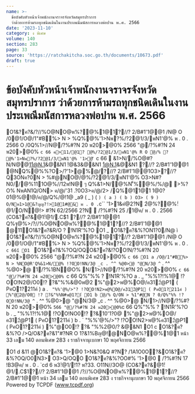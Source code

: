 ```yaml
---
name: >-
  ข้อบังคับหัวหน้าเจ้าพนักงานจราจรจังหวัดสมุทรปราการ
  ว่าด้วยการห้ามรถทุกชนิดเดินในงานประเพณีมนัสการหลวงพ่อปาน พ.ศ. 2566
date: '2023-11-10'
category: ง พิเศษ
volume: 140
section: 283
page: 33
source: 'https://ratchakitcha.soc.go.th/documents/10673.pdf'
draft: true
---
```


# ข้อบังคับหัวหน้าเจ้าพนักงานจราจรจังหวัดสมุทรปราการ ว่าด้วยการห้ามรถทุกชนิดเดินในงานประเพณีมนัสการหลวงพ่อปาน พ.ศ. 2566

O1&?ค?&/?//%O@NO@พ%?@%1@1?//? 2/B#1'1@@1 /N@ O /0@1/O@/1"#B%> N > %Q%@%'1>Nพ?%/?2@1/3/พN1'@% พ . 0 . 2566 O /0Q%1>//N@/?%#?N 20 พ20>@0% 2566 "@/?%#?N 24 พ20>@0% `c 66 ค>11/@1? @%/?2@1/3/พN1'@% R O ํ@/% ? @%'1>Nพ?%/?2@1/3/พN1'@% '1>ํ@'ี `c 66  &1>N//%O@#?N/N@@11ํ@N.1&@&N1 !ํ@&3&@&N1 1ํ@N.1&@&N1 ?//? 2/B#1'1@@1 @NQ%@%%?O>/?'1>@%@/?//? 2/B#1'1@@1O3>?//? Q3ONค?0N > %#@NO@/@%/?2@1/3/พN1'@% O3>N#?N0//@%111O@%//12พ!N@ ๆ Q%&1>N/@%N'็%ํ@%/%/@ >%?O% NพAN1Q/ON> ค/@/'31 .?0O3>ค/@/2> /Q%@11@1 1@0?01ํ@%@!@/ค/@/Q%/@!1@ _a9 ( _ ) ( ` ) ( a ) ( b ) O3> ( 9 ) O/Nพ1>1@&?ญญ?!>1@1#@& พ . 0 . `c`` '1>1&คํ@2?N 2ํ@%?@%!ํ@1/O/N@!> #?N 62/2566 2?N  /?%#?N 25 /1@ค/ พ . 0 . 2566 (CO&?ค?&@1!ํ@1/.C$1 ?//? 2/B#1'1@@1 Q%ฐ@%>/?//%O@NO@พ%?@%1@1?//? 2/B#1'1@@1 @11O1&?ค?&R/O ? !N1R'%?O O1 _ O1&?ค?&%?ON1?0/N@ ì O1&?ค?&/?//%O@NO@พ%?@%1@1?//? 2/B#1'1@@1 /N@ O /0@1/O@/1"#B%> N > %Q%@%'1>Nพ?%/?2@1/3/พN1'@% พ . 0 . `c 66î O1 ` O1&?ค?&%?OQ/OQO&?ค?&!?OO!N/?%#?N 20 พ20>@0% 2566 "@/?%#?N 24 พ20>@0% `c 66 O1 a /O@/1"#B%> N > %NO@R'Q%&1>N/@% !?OO!NN/3@ _c . ^^ %@0>@ "@N/3@ ^` . ^^ %@0>@ 1/?%1BN@O% N/1>//N@/?%#?N 20 พ20>@0% `c 66 "@/?%#?N 24 พ20>@0% `c 66 Q%"%% ? !N1R'%?O a . _ "%%1?!%1@ !?OO!N2@/O0!? ?&"%%&@0พ@2 %"@2>พ@%O@/ค312ํ@P1 ( PคO1?211ค์ ) a . ` "%%'@%/>"? !?OO!N2>พ@%O@/ค312ํ@P1 ( PคO1?211ค์ ) %"@2@/O0 !? ?&"%%N#พ@1?1์ O1 b ํ@/% Q/ON > %1"#@N ? 0/Q%"%% !?OO!NN/3@ ^` . ^^ %@0>@ "@N/3@ _c . ^^ %@0>@ N/1>//N@/?%#?N 20 พ20>@0% ` 566 "@/?%#?N 24 พ20>@0% `c 66 Q%"%% ? !N1R'%?O b . _ "%%1?!%1@ !?OO!NO0!? ?&10'1?0@ %"@2>พ@%O@/ค312ํ@P1 ( PคO1?211ค์ ) b . ` "%%'@%/>"? !?OO!N2>พ@%ค312ํ@P1 ( PคO1?211ค์ ) %"@O0!? ?& "%%2@0/? &@&N1 O1 c O1&?ค?&%?O />Q/O&?ค?&1"#?NR O 1?&1%Bญ@!@NO@พ%?@%1@1 หน้า 33 เลม 140 ตอนพิเศษ 283 ง ราชกิจจานุเบกษา 10 พฤศจิกายน 2566

O1 d &11 @O1&?ค?& '1>@0 1>N&?0&Q #?N? /1A1O0O?&O1&?ค?&%?OQ/O0N3> O3>Q/OQO O1&?ค?&%?OO#% '1>@0  /?%#?N 17 !B3@ค/ พ . 0 . `cd 6 พ3!ํ@1/!1? พ?33. O11N//3O@ (CO&?ค?&@1!ํ@1/.C$1?//? 2/B#1'1@@1 /?//%O@NO@พ%?@%1@1?//? 2/B#1'1@@1 หน้า 34 เลม 140 ตอนพิเศษ 283 ง ราชกิจจานุเบกษา 10 พฤศจิกายน 2566 Powered by TCPDF (www.tcpdf.org)
